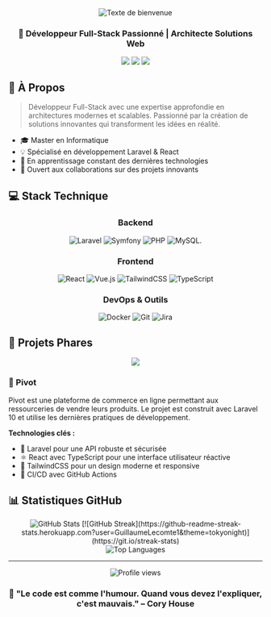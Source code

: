 <div align="center">
  <img src="https://readme-typing-svg.demolab.com?font=Fira+Code&size=32&duration=2800&pause=2000&color=A9FEF7&center=true&vCenter=true&width=940&lines=👋+Salut%2C+je+suis+Guillaume+LECOMTE+!" alt="Texte de bienvenue" />
</div>

<h3 align="center">🚀 Développeur Full-Stack Passionné | Architecte Solutions Web</h3>

<p align="center">
  <a href="mailto:guillaume.lecomte.pro@gmail.com"><img src="https://img.shields.io/badge/Email-guillaume.lecomte.pro%40gmail.com-blue?style=flat-square&logo=gmail"></a>
  <a href="https://www.linkedin.com/in/guillaumelecomte-pro"><img src="https://img.shields.io/badge/LinkedIn-Guillaume_Lecomte-blue?style=flat-square&logo=linkedin"></a>
  <a href="https://discord.com/users/Ykonox"><img src="https://img.shields.io/badge/Discord-Ykonox-7289DA?style=flat-square&logo=discord"></a>
</p>

## 🎯 À Propos

> Développeur Full-Stack avec une expertise approfondie en architectures modernes et scalables. Passionné par la création de solutions innovantes qui transforment les idées en réalité.

- 🎓 Master en Informatique
- 💡 Spécialisé en développement Laravel & React
- 🌱 En apprentissage constant des dernières technologies
- 🤝 Ouvert aux collaborations sur des projets innovants

## 💻 Stack Technique

<div align="center">

### Backend
![Laravel](https://img.shields.io/badge/Laravel-FF2D20?style=for-the-badge&logo=laravel&logoColor=white)
![Symfony](https://img.shields.io/badge/Symfony-000000?style=for-the-badge&logo=symfony&logoColor=white)
![PHP](https://img.shields.io/badge/PHP-777BB4?style=for-the-badge&logo=php&logoColor=white)
![MySQL](https://img.shields.io/badge/MySQL-4479A1?style=for-the-badge&logo=mysql&logoColor=white).

### Frontend
![React](https://img.shields.io/badge/React-20232A?style=for-the-badge&logo=react&logoColor=61DAFB)
![Vue.js](https://img.shields.io/badge/Vue.js-35495E?style=for-the-badge&logo=vue.js&logoColor=4FC08D)
![TailwindCSS](https://img.shields.io/badge/Tailwind_CSS-38B2AC?style=for-the-badge&logo=tailwind-css&logoColor=white)
![TypeScript](https://img.shields.io/badge/TypeScript-007ACC?style=for-the-badge&logo=typescript&logoColor=white)

### DevOps & Outils
![Docker](https://img.shields.io/badge/Docker-2496ED?style=for-the-badge&logo=docker&logoColor=white)
![Git](https://img.shields.io/badge/Git-F05032?style=for-the-badge&logo=git&logoColor=white)
![Jira](https://img.shields.io/badge/Jira-0052CC?style=for-the-badge&logo=Jira&logoColor=white)

</div>

## 🚀 Projets Phares

<div align="center">
  <a href="LIEN_GITHUB_PIVOT">
    <img src="https://github-readme-stats.vercel.app/api/pin/?username=GuillaumeLecomte1&repo=MDSU-PIVOT&theme=tokyonight" />
  </a>
</div>

### 🌟 Pivot
Pivot est une plateforme de commerce en ligne permettant aux ressourceries de vendre leurs produits. Le projet est construit avec Laravel 10 et utilise les dernières pratiques de développement.

**Technologies clés :**
- 🔧 Laravel pour une API robuste et sécurisée
- ⚛️ React avec TypeScript pour une interface utilisateur réactive
- 🎨 TailwindCSS pour un design moderne et responsive
- 🔄 CI/CD avec GitHub Actions

## 📊 Statistiques GitHub

<div align="center">
  <img src="https://github-readme-stats.vercel.app/api?username=GuillaumeLecomte1&show_icons=true&theme=tokyonight" alt="GitHub Stats" />
[![GitHub Streak](https://github-readme-streak-stats.herokuapp.com?user=GuillaumeLecomte1&theme=tokyonight)](https://git.io/streak-stats)
</div>

<div align="center">
  <img src="https://github-readme-stats.vercel.app/api/top-langs/?username=GuillaumeLecomte1&layout=compact&theme=tokyonight" alt="Top Languages" />
</div>

---

<div align="center">
  <img src="https://komarev.com/ghpvc/?username=GuillaumeLecomte1&color=blueviolet" alt="Profile views" />
</div>

<div align="center">
  
  ### 💭 "Le code est comme l'humour. Quand vous devez l'expliquer, c'est mauvais." – Cory House

</div>
